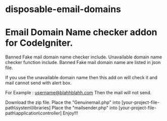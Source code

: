# disposable-email-domains

Email Domain Name checker addon for CodeIgniter.
================================================
  Banned Fake mail domain name checker include.
  Unavailable domain name checker function include.
  Banned Fake mail domain name are listed in json file.

If you use the unavailable domain name then this add on will check it and mail cannot send with alert box.

For Example : username@blahhblahh.com
Then the mail will not send.


  Download the zip file.
  Place the "Genuinemail.php" into [your-project-file-path\system\libraries]
  Place the "mailsender.php" into [your-project-file-path\application\controller]
  Enjoy!!!
